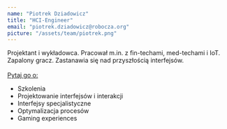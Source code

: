 ```yaml
---
name: "Piotrek Dziadowicz"
title: "HCI-Engineer"
email: "piotrek.dziadowicz@robocza.org"
picture: "/assets/team/piotrek.png"
---
```

Projektant i wykładowca. Pracował m.in. z fin-techami, med-techami i IoT. Zapalony gracz. Zastanawia się nad przyszłością interfejsów.
<br>
<br>
<ins>Pytaj go o:</ins>
- Szkolenia
- Projektowanie interfejsów i interakcji
- Interfejsy specjalistyczne
- Optymalizacja procesów
- Gaming experiences
